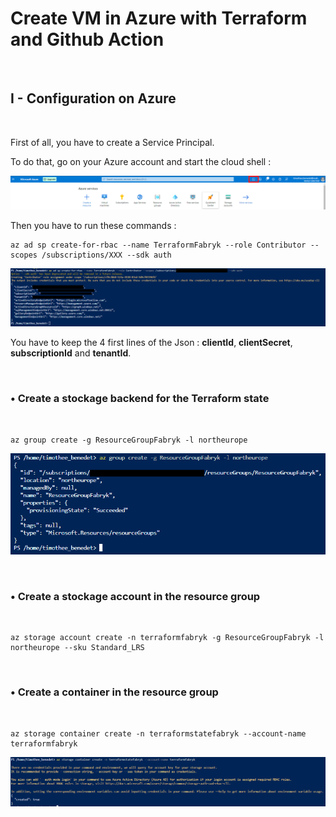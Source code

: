 # Create VM in Azure with Terraform and Github Action

<br>

## I - Configuration on Azure

<br>

First of all, you have to create a Service Principal. 

To do that, go on your Azure account and start the cloud shell :

![image0](/Documentation/Pictures/Cloud__Shell.png)

Then you have to run these commands :


```
az ad sp create-for-rbac --name TerraformFabryk --role Contributor --scopes /subscriptions/XXX --sdk auth
```

![image1](/Documentation/Pictures/1.png)

You have to keep the 4 first lines of the Json : **clientId**, **clientSecret**, **subscriptionId** and **tenantId**.

<br>

### • Create a stockage backend for the Terraform state

<br>

```
az group create -g ResourceGroupFabryk -l northeurope
```

![image2](/Documentation/Pictures/2.png)

<br>

### • Create a stockage account in the resource group

<br>

```
az storage account create -n terraformfabryk -g ResourceGroupFabryk -l northeurope --sku Standard_LRS
```

<br>

### • Create a container in the resource group
<br>

```
az storage container create -n terraformstatefabryk --account-name terraformfabryk
```
![image3](/Documentation/Pictures/4.PNG)
